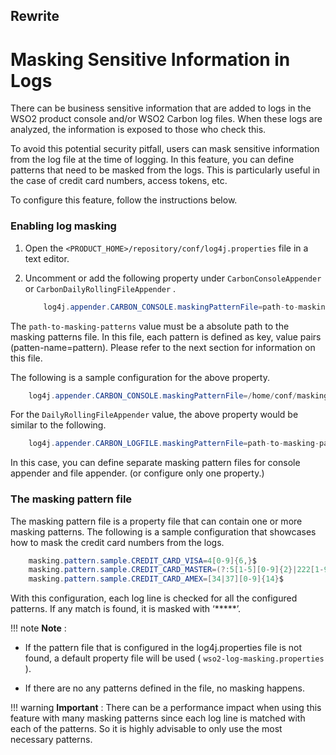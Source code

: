 ## Rewrite

# Masking Sensitive Information in Logs

There can be business sensitive information that are added to logs in the WSO2 product console and/or WSO2 Carbon log files. When these logs are analyzed, the information is exposed to those who check this.

To avoid this potential security pitfall, users can mask sensitive information from the log file at the time of logging. In this feature, you can define patterns that need to be masked from the logs. This is particularly useful in the case of credit card numbers, access tokens, etc.

To configure this feature, follow the instructions below.

### Enabling log masking

1.  Open the `<PRODUCT_HOME>/repository/conf/log4j.properties` file in a text editor.

2.  Uncomment or add the following property under `CarbonConsoleAppender` or `CarbonDailyRollingFileAppender` .

    ``` java
        log4j.appender.CARBON_CONSOLE.maskingPatternFile=path-to-masking-patterns
    ```

The `path-to-masking-patterns` value must be a absolute path to the masking patterns file. In this file, each pattern is defined as key, value pairs (patten-name=pattern). Please refer to the next section for information on this file.

The following is a sample configuration for the above property.

``` java
    log4j.appender.CARBON_CONSOLE.maskingPatternFile=/home/conf/masking-patterns.properties
```

For the `DailyRollingFileAppender` value, the above property would be similar to the following.

``` java
    log4j.appender.CARBON_LOGFILE.maskingPatternFile=path-to-masking-patterns
```

In this case, you can define separate masking pattern files for console appender and file appender. (or configure only one property.)

### The masking pattern file

The masking pattern file is a property file that can contain one or more masking patterns. The following is a sample configuration that showcases how to mask the credit card numbers from the logs.

``` java
    masking.pattern.sample.CREDIT_CARD_VISA=4[0-9]{6,}$
    masking.pattern.sample.CREDIT_CARD_MASTER=(?:5[1-5][0-9]{2}|222[1-9]|22[3-9][0-9]|2[3-6][0-9]{2}|27[01][0-9]|2720)[0-9]{12}
    masking.pattern.sample.CREDIT_CARD_AMEX=[34|37][0-9]{14}$
```

With this configuration, each log line is checked for all the configured patterns. If any match is found, it is masked with ‘\*\*\*\*\*’.

!!! note
**Note** :

-   If the pattern file that is configured in the log4j.properties file is not found, a default property file will be used ( `wso2-log-masking.properties` ).

-   If there are no any patterns defined in the file, no masking happens.

!!! warning
**Important** : There can be a performance impact when using this feature with many masking patterns since each log line is matched with each of the patterns. So it is highly advisable to only use the most necessary patterns.


